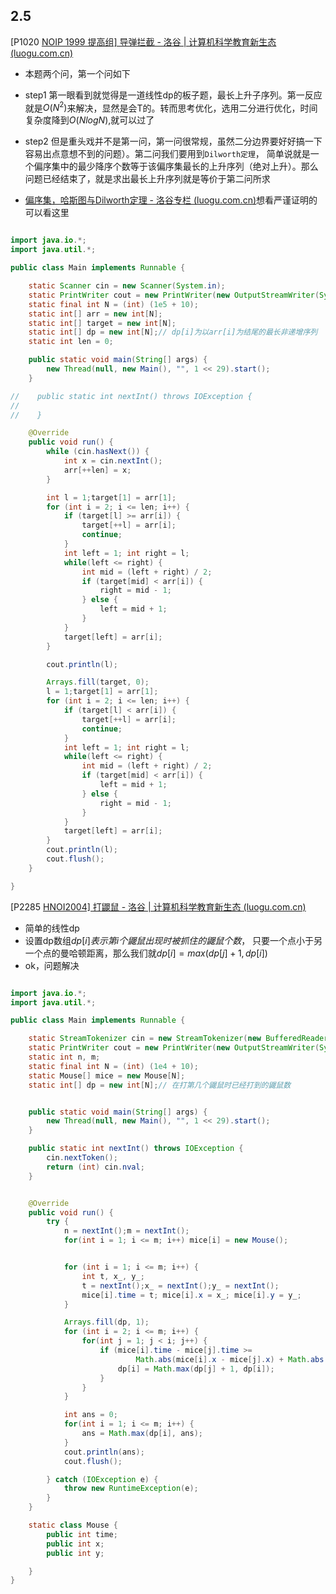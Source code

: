 ## 2.5

[P1020 [NOIP 1999 提高组\] 导弹拦截 - 洛谷 | 计算机科学教育新生态 (luogu.com.cn)](https://www.luogu.com.cn/problem/P1020)

- 本题两个问，第一个问如下

- step1 第一眼看到就觉得是一道线性dp的板子题，最长上升子序列。第一反应就是$O(N^2)$来解决，显然是会T的。转而思考优化，选用二分进行优化，时间复杂度降到$O(NlogN)$,就可以过了
- step2 但是重头戏并不是第一问，第一问很常规，虽然二分边界要好好搞一下容易出点意想不到的问题）。第二问我们要用到`Dilworth定理`， 简单说就是一个偏序集中的最少降序个数等于该偏序集最长的上升序列（绝对上升）。那么问题已经结束了，就是求出最长上升序列就是等价于第二问所求
- [偏序集，哈斯图与Dilworth定理 - 洛谷专栏 (luogu.com.cn)](https://www.luogu.com.cn/article/83nko7c2)想看严谨证明的可以看这里

```java

import java.io.*;
import java.util.*;

public class Main implements Runnable {

    static Scanner cin = new Scanner(System.in);
    static PrintWriter cout = new PrintWriter(new OutputStreamWriter(System.out));
    static final int N = (int) (1e5 + 10);
    static int[] arr = new int[N];
    static int[] target = new int[N];
    static int[] dp = new int[N];// dp[i]为以arr[i]为结尾的最长非递增序列
    static int len = 0;

    public static void main(String[] args) {
        new Thread(null, new Main(), "", 1 << 29).start();
    }

//    public static int nextInt() throws IOException {
//
//    }

    @Override
    public void run() {
        while (cin.hasNext()) {
            int x = cin.nextInt();
            arr[++len] = x;
        }

        int l = 1;target[1] = arr[1];
        for (int i = 2; i <= len; i++) {
            if (target[l] >= arr[i]) {
                target[++l] = arr[i];
                continue;
            }
            int left = 1; int right = l;
            while(left <= right) {
                int mid = (left + right) / 2;
                if (target[mid] < arr[i]) {
                    right = mid - 1;
                } else {
                    left = mid + 1;
                }
            }
            target[left] = arr[i];
        }

        cout.println(l);

        Arrays.fill(target, 0);
        l = 1;target[1] = arr[1];
        for (int i = 2; i <= len; i++) {
            if (target[l] < arr[i]) {
                target[++l] = arr[i];
                continue;
            }
            int left = 1; int right = l;
            while(left <= right) {
                int mid = (left + right) / 2;
                if (target[mid] < arr[i]) {
                    left = mid + 1;
                } else {
                    right = mid - 1;
                }
            }
            target[left] = arr[i];
        }
        cout.println(l);
        cout.flush();
    }

}
```

[P2285 [HNOI2004\] 打鼹鼠 - 洛谷 | 计算机科学教育新生态 (luogu.com.cn)](https://www.luogu.com.cn/problem/P2285)

- 简单的线性dp
- 设置dp数组$dp[i]表示第i个鼹鼠出现时被抓住的鼹鼠个数$， 只要一个点小于另一个点的曼哈顿距离，那么我们就$dp[i] = max(dp[j] + 1 , dp[i])$
- ok，问题解决

```java

import java.io.*;
import java.util.*;

public class Main implements Runnable {

    static StreamTokenizer cin = new StreamTokenizer(new BufferedReader(new InputStreamReader(System.in)));
    static PrintWriter cout = new PrintWriter(new OutputStreamWriter(System.out));
    static int n, m;
    static final int N = (int) (1e4 + 10);
    static Mouse[] mice = new Mouse[N];
    static int[] dp = new int[N];// 在打第几个鼹鼠时已经打到的鼹鼠数


    public static void main(String[] args) {
        new Thread(null, new Main(), "", 1 << 29).start();
    }

    public static int nextInt() throws IOException {
        cin.nextToken();
        return (int) cin.nval;
    }


    @Override
    public void run() {
        try {
            n = nextInt();m = nextInt();
            for(int i = 1; i <= m; i++) mice[i] = new Mouse();


            for (int i = 1; i <= m; i++) {
                int t, x_, y_;
                t = nextInt();x_ = nextInt();y_ = nextInt();
                mice[i].time = t; mice[i].x = x_; mice[i].y = y_;
            }

            Arrays.fill(dp, 1);
            for (int i = 2; i <= m; i++) {
                for(int j = 1; j < i; j++) {
                    if (mice[i].time - mice[j].time >=
                            Math.abs(mice[i].x - mice[j].x) + Math.abs(mice[i].y - mice[j].y)) {
                        dp[i] = Math.max(dp[j] + 1, dp[i]);
                    }
                }
            }

            int ans = 0;
            for(int i = 1; i <= m; i++) {
                ans = Math.max(dp[i], ans);
            }
            cout.println(ans);
            cout.flush();

        } catch (IOException e) {
            throw new RuntimeException(e);
        }
    }

    static class Mouse {
        public int time;
        public int x;
        public int y;

    }
}
```

